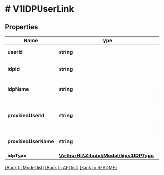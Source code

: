 # # V1IDPUserLink

## Properties

Name | Type | Description | Notes
------------ | ------------- | ------------- | -------------
**userId** | **string** | the id of the user | [optional]
**idpId** | **string** | the id of the identity provider | [optional]
**idpName** | **string** | the name of the identity provider | [optional]
**providedUserId** | **string** | the id of the user provided by the identity provider | [optional]
**providedUserName** | **string** | the id of the identity provider | [optional]
**idpType** | [**\ArthurHlt\Zitadel\Model\Idpv1IDPType**](Idpv1IDPType.md) |  | [optional]

[[Back to Model list]](../../README.md#models) [[Back to API list]](../../README.md#endpoints) [[Back to README]](../../README.md)
